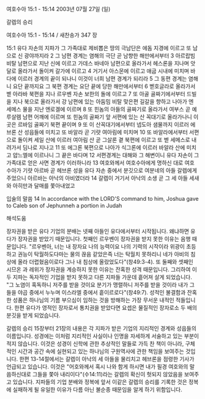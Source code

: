 여호수아 15:1 - 15:14 
2003년 07월 27일 (일)

갈렙의 승리



여호수아 15:1 - 15:14 / 새찬송가 347 장


15:1 유다 자손의 지파가 그 가족대로 제비뽑은 땅의 극남단은 에돔 지경에 이르고 또 남으로 신 광야까지라 2 그 남편 경계는 염해의 극단 곧 남향한 해만에서부터 3 아르랍빔 비탈 남편으로 지난 신에 이르고 가데스 바네아 남편으로 올라가서 헤스론을 지나며 앗달로 올라가서 돌이켜 갈가에 이르고 4 거기서 아스몬에 이르고 애굽 시내에 미치며 바다에 이르러 경계의 끝이 되나니 이것이 너희 남편 경계가 되리라 5 그 동편 경계는 염해니 요단 끝까지요 그 북편 경계는 요단 끝에 당한 해만에서부터 6 벧호글라로 올라가서 벧 아라바 북편을 지나 르우벤 자손 보한의 돌에 이르고 7 또 아골 골짜기에서부터 드빌을 지나 북으로 올라가서 강 남편에 있는 아둠밈 비탈 맞은편 길갈을 향하고 나아가 엔 세메스 물을 지난 엔로겔에 이르며 8 또 힌놈의 아들의 골짜기로 올라가서 여부스 곧 예루살렘 남편 어깨에 이르며 또 힌놈의 골짜기 앞 서편에 있는 산 꼭대기로 올라가나니 이 곳은 르바임 골짜기 북편 끝이며 9 또 이 산꼭대기에서부터 넵도아 샘물까지 이르러 에브론 산 성읍들에 미치고 또 바알라 곧 기럇 여아림에 미치며 10 또 바알라에서부터 서편으로 돌이켜 세일 산에 이르러 여아림 산 곧 그살론 곁 북편에 이르고 또 벧 세메스로 내려가서 딤나로 지나고 11 또 에그론 북편으로 나아가 식그론에 이르러 바알라 산에 미치고 얍느엘에 이르나니 그 끝은 바다며 12 서편경계는 대해와 그 해변이니 유다 자손이 그 가족대로 얻은 사면 경계가 이러하니라 13 여호와께서 여호수아에게 명하신 대로 여호수아가 기럇 아르바 곧 헤브론 성을 유다 자손 중에서 분깃으로 여분네의 아들 갈렙에게 주었으니 아르바는 아낙의 아비였더라 14 갈렙이 거기서 아낙의 소생 곧 그 세 아들 세새와 아히만과 달매를 쫓아내었고

입술의 말씀
14 In accordance with the LORD'S command to him, Joshua gave to Caleb son of Jephunneh a portion in Judah

해석도움





장자권을 받은 유다
기업의 분배는 넷째 아들인 유다에서부터 시작됩니다.  왜냐하면 유다가 장자권을 받았기 때문입니다.  첫째인 르우벤이 장자권을 받지 못한 이유는 음행 때문입니다.  "르우벤아, 너는 내 장자요 나의 능력이요 나의 기력의 시작이라 위광이 초등하고 권능이 탁월하도다마는 물의 끊음 같았은즉 너는 탁월치 못하리니 네가 아비의 침상에 올라 더렵혔음이로다 그나 내 침상에 올랐었도다"(창49:3-4).  또 둘째와 셋째인 시므온 과 레위가 장자권을 계승하지 못한 이유는 잔혹한 성격 때문입니다.  그리하여 이 두 지파는 독자적인 기업을 받지 못하고 다른 지파들 가운데 흩어져 살게 되었습니다.  "그 노염이 혹독하니 저주를 받을 것이요 분기가 맹렬하니 저주를 받을 것이라 내가 그들을 야곱 중에서 누누며 이스라엘 중에서 흩이르로다"(창49:7).  성적인 불결함과 잔혹한 성품은 하나님의 기름 부으심이 임하는 것을 방해하는 가장 무서운 내적인 적들입니다.  한편 유다가 영적인 장자로서 통치권을 받았다면 요셉은 물질적인 장자로소 두 배의 분깃을 받게 되었습니다.

갈렙의 승리
15장부터 21장의 내용은 각 지파가 받은 기업의 지리적인 경계와 성읍들의 이름입니다.  성경에는 이처럼 지리적인 사실이나 인명을 자세하게 서술하고 있는 부분이 적지 않습니다.  이것은 성경이 신학에 관한 추상적인 말들로 가득 찬 책이 아니라, 구체적인 시간과 공간 속에 실현되고 있는 하나님의 구원역사에 관한 책임을 보여주는 것입니다.  한편 13-14절에서는 갈렙이 아낙의 세 아들을 물리치고 헤브론을 점령한 기사가 언급되고 있습니다.  이것은 "어호와께서 혹시 나와 함게 하시면 내가 필경 여호와의 말씀하신대로 그들을 쫓아 내리이다"(수14:11)라는 갈렙의 확신이 헛되지 않았음을 보여주고 있습니다.  지파들의 기업 분배와 정복에 앞서 이같은 갈렙의 승리를 기록한 것은 정복에 실패하게 될 유일한 이유가 다름 아닌 불순종 때문임을 알게 하기 위함입니다.